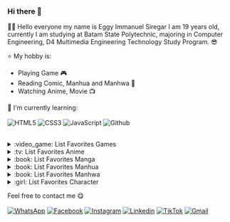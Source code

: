 ### Hi there 👋

:man_student: Hello everyone my name is Eggy Immanuel Siregar I am 19 years old, currently I am studying at Batam State Polytechnic, majoring in Computer Engineering, D4 Multimedia Engineering Technology Study Program. :sunglasses:

:star: My hobby is:
- Playing Game :video_game:
- Reading Comic, Manhua and Manhwa :book:
- Watching Anime, Movie :tv:

:page_with_curl: I'm currently learning:
<br><br>
![HTML5](https://img.shields.io/badge/HTML5-%230175C2.svg?style=for-the-badge&logo=html5&logoColor=white)
![CSS3](https://img.shields.io/badge/CSS3-%2302569B.svg?style=for-the-badge&logo=css3&logoColor=white)
![JavaScript](https://img.shields.io/badge/JavaScript-%23FFFFFF.svg?style=for-the-badge&logo=javascript)
![Github](https://img.shields.io/badge/Github-%23000000.svg?style=for-the-badge&logo=github&logoColor=white)

<br>

<!--<img src="https://img.anili.st/user/161753" width="500">-->

<details>
<summary>:video_game: List Favorites Games</summary>

<!-- favorites_games starts -->
* [Mobile Legends](https://m.mobilelegends.com/) 
* [Arena Breakout](https://arenabreakout.com/) 
* [PUBG Mobile](https://www.pubgmobile.com/) 
<!-- favorites_games ends -->

</details>

<details>
<summary>:tv: List Favorites Anime</summary>
  
<!-- favorites_anime starts -->
* [NARUTO](https://anilist.co/anime/20/)
* [NARUTO: Shippuuden](https://anilist.co/anime/1735/)
* [Tensei Shitara Slime Datta Ken](https://anilist.co/anime/101280/)
* [Black Clover](https://anilist.co/anime/97940/)
* [Kage no Jitsuryokusha ni Naritakute!](https://anilist.co/anime/130298/)
* [Jujutsu Kaisen](https://anilist.co/anime/113415/)
* [Ore dake Level Up na Ken](https://anilist.co/anime/151807/)
* [Chainsaw Man](https://anilist.co/anime/127230/)
* [Tate no Yuusha no Nariagari](https://anilist.co/anime/99263/)
* [Seirei Gensouki](https://anilist.co/anime/126546/)
* [Sekai Saikou no Ansatsusha, Isekai Kizoku ni Tensei suru](https://anilist.co/anime/129898/)
* [Tensei Kizoku no Isekai Boukenroku: Jichou wo Shiranai Kamigami no Shito](https://anilist.co/anime/153332/)
* [Charlotte](https://anilist.co/anime/20997/)
* [Horimiya](https://anilist.co/anime/124080/)
* [Sousou no Frieren](https://anilist.co/anime/154587/)
* [MASHLE: Kami Shinkakusha Kouho Senbatsu Shiken-hen](https://anilist.co/anime/166610/)
* [Tate no Yuusha no Nariagari](https://anilist.co/anime/99263/)
* [SPYxFAMILY](https://anilist.co/anime/140960/)
* [Mushoku Tensei: Isekai Ittara Honki Dasu](https://anilist.co/anime/108465/)
* [Arifureta Shokugyou de Sekai Saikyou](https://anilist.co/anime/100668/)
* [MASHLE](https://anilist.co/anime/151801/)
* [Chiyu Mahou no Machigatta Tsukaikata](https://anilist.co/anime/137908/)
* [Sword Art Online](https://anilist.co/anime/11757/)
* [Youkoso Jitsuryoku Shijou Shugi no Kyoushitsu e](https://anilist.co/anime/98659/)
* [Yahari Ore no Seishun Love Come wa Machigatteiru](https://anilist.co/anime/14813/)
* [Yamada-kun to Lv999 no Koi wo Suru](https://anilist.co/anime/154965/)
* [Kuroko no Basket](https://anilist.co/anime/11771/)
* [Tsuki ga Michibiku Isekai Douchuu](https://anilist.co/anime/125206/)
* [Saikyou Onmyouji no Isekai Tenseiki](https://anilist.co/anime/144553/)
* [Boku no Kokoro no Yabai Yatsu](https://anilist.co/anime/153152/)
* [Oshi no Ko](https://anilist.co/anime/150672/)
* [Kenja no Mago](https://anilist.co/anime/)
* [Majo no Tabitabi](https://anilist.co/anime/112609/)
* [Otonari no Tenshi-sama ni Itsunomanika Dame Ningen ni Sareteita Ken](https://anilist.co/anime/143338/)
* [Isekai Maou ke Shoukan Shoujo no Dorei Majutsu Ω](https://anilist.co/anime/117448/)
* [Tensai Ouji no Akaji Kokka Saisei Jutsu](https://anilist.co/anime/129190/)
* [Akuyaku Reijou Level 99: Watashi wa Ura Boss desu ga Maou de wa Arimasen](https://anilist.co/anime/163076/)
* [Otonari ni Ginga](https://anilist.co/anime/148098/)
* [Sono Bisque Doll wa Koi wo Suru](https://anilist.co/anime/132405/)
* [Kimi ni Todoke](https://anilist.co/anime/6045/)
* [Jitsu wa Ore, Saikyou Deshita?](https://anilist.co/anime/154391/)
* [Sokushi Cheat ga Saikyou Sugite, Isekai no Yatsura ga Marude Aite ni Naranai n desu ga](https://anilist.co/anime/158028/)
<!-- favorites_anime ends -->

</details>

<details>
<summary>:book: List Favorites Manga</summary>
  
<!-- favorites_manga starts -->
<!-- favorites_manga ends -->

</details>

<details>
<summary>:book: List Favorites Manhua</summary>
  
<!-- favorites_manhua starts -->
<!-- favorites_manhua ends -->

</details>

<details>
<summary>:book: List Favorites Manhwa</summary>
  
<!-- favorites_manhwa starts -->
<!-- favorites_manhwa ends -->

</details>

<details>
<summary>:girl: List Favorites Character</summary>
  
<!-- favorites_characters starts -->
* [Mahiru Shiina](https://anilist.co/character/195602)
* [Yor Forger](https://anilist.co/character/138102)
* [Chizuru Ichinose](https://anilist.co/character/128106)
* [Celia Claire](https://anilist.co/character/161678)
* [Kyouko Hori](https://anilist.co/character/66171)
* [Nagisa Minase](https://anilist.co/character/162885)
* [Sayu Ogiwara](https://anilist.co/character/127925)
* [Ninym Ralei](https://anilist.co/character/206374)
* [Marin Kitagawa](https://anilist.co/character/133676)
<!-- favorites_characters ends -->

</details>

Feel free to contact me :yum:
<br><br>
<a href="https://wa.me/628566286514" target="_blank">![WhatsApp](https://img.shields.io/badge/WhatsApp-%2325D366.svg?style=for-the-badge&logo=whatsapp&logoColor=white)</a>
<a href="https://facebook.com/siregar.gyy" target="_blank">![Facebook](https://img.shields.io/badge/Facebook-%231877F2.svg?style=for-the-badge&logo=facebook&logoColor=white)</a>
<a href="https://instagram.com/siregar.gyy" target="_blank">![Instagram](https://img.shields.io/badge/Instagram-%23E1306C.svg?style=for-the-badge&logo=instagram&logoColor=white)</a>
<a href="https://linkedin.com/in/gyysiregar" target="_blank">![Linkedin](https://img.shields.io/badge/Linkedin-%2302569B.svg?style=for-the-badge&logo=linkedin&logoColor=white)</a>
<a href="https://tiktok.com/@gyy.siregar" target="_blank">![TikTok](https://img.shields.io/badge/TikTok-%23000000.svg?style=for-the-badge&logo=tiktok)</a>
<a href="mailto:eggyimmanuel@gmail.com" target="_blank">![Gmail](https://img.shields.io/badge/Gmail-%23ffffff.svg?style=for-the-badge&logo=gmail&logoColor=red)</a>
